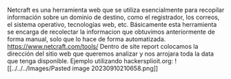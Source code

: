 Netcraft es una herramienta web que se utiliza esencialmente para recopilar información sobre un dominio de destino, como el registrador, los correos, el sistema operativo, tecnologías web, etc.
Básicamente esta herramienta se encarga de recolectar la informacion que obtuvimos anteriormente de forma manual, solo que lo hace de forma automatizada.
https://www.netcraft.com/tools/
Dentro de site report colocamos la dirección del sitio web que queremos analizar y nos arrojara toda la data que tenga disponible.
Ejemplo utilizando hackersplioit.org:
![[../../../Images/Pasted image 20230910210658.png]]

